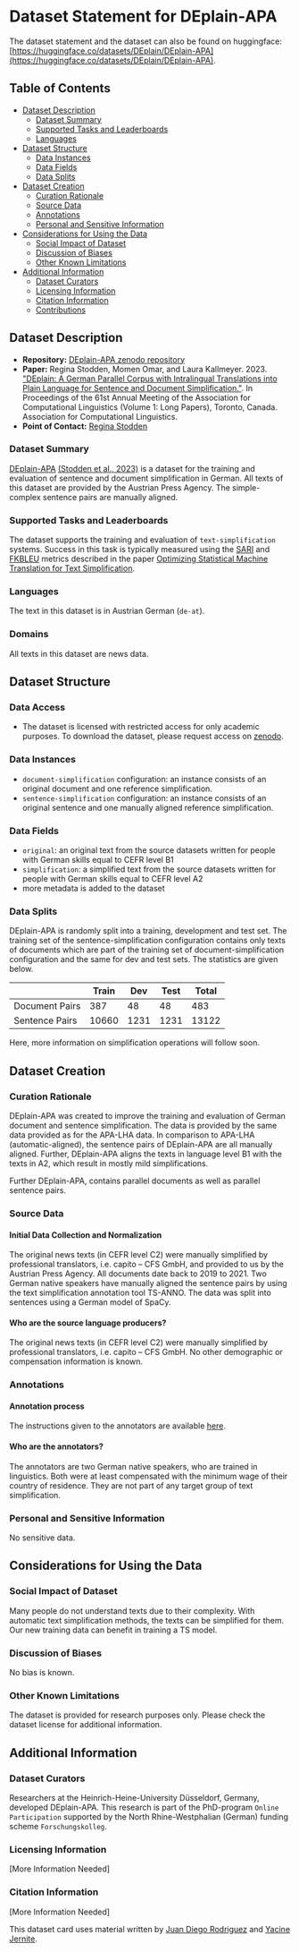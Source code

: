 # Dataset Statement for DEplain-APA
The dataset statement and the dataset can also be found on huggingface: [https://huggingface.co/datasets/DEplain/DEplain-APA](https://huggingface.co/datasets/DEplain/DEplain-APA).

## Table of Contents
- [Dataset Description](#dataset-description)
  - [Dataset Summary](#dataset-summary)
  - [Supported Tasks and Leaderboards](#supported-tasks-and-leaderboards)
  - [Languages](#languages)
- [Dataset Structure](#dataset-structure)
  - [Data Instances](#data-instances)
  - [Data Fields](#data-fields)
  - [Data Splits](#data-splits)
- [Dataset Creation](#dataset-creation)
  - [Curation Rationale](#curation-rationale)
  - [Source Data](#source-data)
  - [Annotations](#annotations)
  - [Personal and Sensitive Information](#personal-and-sensitive-information)
- [Considerations for Using the Data](#considerations-for-using-the-data)
  - [Social Impact of Dataset](#social-impact-of-dataset)
  - [Discussion of Biases](#discussion-of-biases)
  - [Other Known Limitations](#other-known-limitations)
- [Additional Information](#additional-information)
  - [Dataset Curators](#dataset-curators)
  - [Licensing Information](#licensing-information)
  - [Citation Information](#citation-information)
  - [Contributions](#contributions)

## Dataset Description

- **Repository:** [DEplain-APA zenodo repository](https://zenodo.org/record/7674560)
- **Paper:** Regina Stodden, Momen Omar, and Laura Kallmeyer. 2023. ["DEplain: A German Parallel Corpus with Intralingual Translations into Plain Language for Sentence and Document Simplification."](https://arxiv.org/abs/2305.18939). In Proceedings of the 61st Annual Meeting of the Association for Computational Linguistics (Volume 1: Long Papers), Toronto, Canada. Association for Computational Linguistics.
- **Point of Contact:** [Regina Stodden](regina.stodden@hhu.de)

### Dataset Summary

[DEplain-APA](https://zenodo.org/record/7674560) [(Stodden et al., 2023)](https://arxiv.org/abs/2305.18939) is a dataset for the training and evaluation of sentence and document simplification in German. All texts of this dataset are provided by the Austrian Press Agency. The simple-complex sentence pairs are manually aligned.

### Supported Tasks and Leaderboards

The dataset supports the training and evaluation of `text-simplification` systems. Success in this task is typically measured using the [SARI](https://huggingface.co/metrics/sari) and [FKBLEU](https://huggingface.co/metrics/fkbleu) metrics described in the paper [Optimizing Statistical Machine Translation for Text Simplification](https://www.aclweb.org/anthology/Q16-1029.pdf).

### Languages

The text in this dataset is in Austrian German (`de-at`).

### Domains
All texts in this dataset are news data.

## Dataset Structure

### Data Access

- The dataset is licensed with restricted access for only academic purposes. To download the dataset, please request access on [zenodo](https://zenodo.org/record/7674560).

### Data Instances
- `document-simplification` configuration: an instance consists of an original document and one reference simplification.
- `sentence-simplification` configuration: an instance consists of an original sentence and one manually aligned reference simplification.


### Data Fields

- `original`: an original text from the source datasets written for people with German skills equal to CEFR level B1
- `simplification`: a simplified text from the source datasets written for people with German skills equal to CEFR level A2
- more metadata is added to the dataset

  
### Data Splits

DEplain-APA is randomly split into a training, development and test set. The training set of the sentence-simplification configuration contains only texts of documents which are part of the training set of document-simplification configuration and the same for dev and test sets.
The statistics are given below.


|                            | Train  | Dev    | Test | Total |
| -----                      | ------ | ------ | ---- | ----- |
| Document Pairs            |   387 |  48 |  48 | 483
| Sentence Pairs  |  10660 | 1231 | 1231 | 13122


Here, more information on simplification operations will follow soon.

## Dataset Creation

### Curation Rationale

DEplain-APA was created to improve the training and evaluation of German document and sentence simplification. The data is provided by the same data provided as for the APA-LHA data. In comparison to APA-LHA (automatic-aligned), the sentence pairs of DEplain-APA are all manually aligned. Further, DEplain-APA aligns the texts in language level B1 with the texts in A2, which result in mostly mild simplifications.

Further DEplain-APA, contains parallel documents as well as parallel sentence pairs.

### Source Data

#### Initial Data Collection and Normalization

The original news texts (in CEFR level C2) were manually simplified by professional translators, i.e. capito – CFS GmbH, and provided to us by the Austrian Press Agency.
All documents date back to 2019 to 2021. 
Two German native speakers have manually aligned the sentence pairs by using the text simplification annotation tool TS-ANNO. The data was split into sentences using a German model of SpaCy.

#### Who are the source language producers?
The original news texts (in CEFR level C2) were manually simplified by professional translators, i.e. capito – CFS GmbH. No other demographic or compensation information is known.

### Annotations

#### Annotation process

The instructions given to the annotators are available [here](https://github.com/rstodden/TS_annotation_tool/tree/master/annotation_schema).

#### Who are the annotators?

The annotators are two German native speakers, who are trained in linguistics. Both were at least compensated with the minimum wage of their country of residence.
They are not part of any target group of text simplification.

### Personal and Sensitive Information

No sensitive data.

## Considerations for Using the Data

### Social Impact of Dataset

Many people do not understand texts due to their complexity. With automatic text simplification methods, the texts can be simplified for them. Our new training data can benefit in training a TS model.

### Discussion of Biases

No bias is known.

### Other Known Limitations

The dataset is provided for research purposes only. Please check the dataset license for additional information.

## Additional Information

### Dataset Curators

Researchers at the Heinrich-Heine-University Düsseldorf, Germany, developed DEplain-APA. This research is part of the PhD-program `Online Participation` supported by the North Rhine-Westphalian (German) funding scheme `Forschungskolleg`.

### Licensing Information

[More Information Needed]

### Citation Information

[More Information Needed]

This dataset card uses material written by [Juan Diego Rodriguez](https://github.com/juand-r) and [Yacine Jernite](https://github.com/yjernite).

